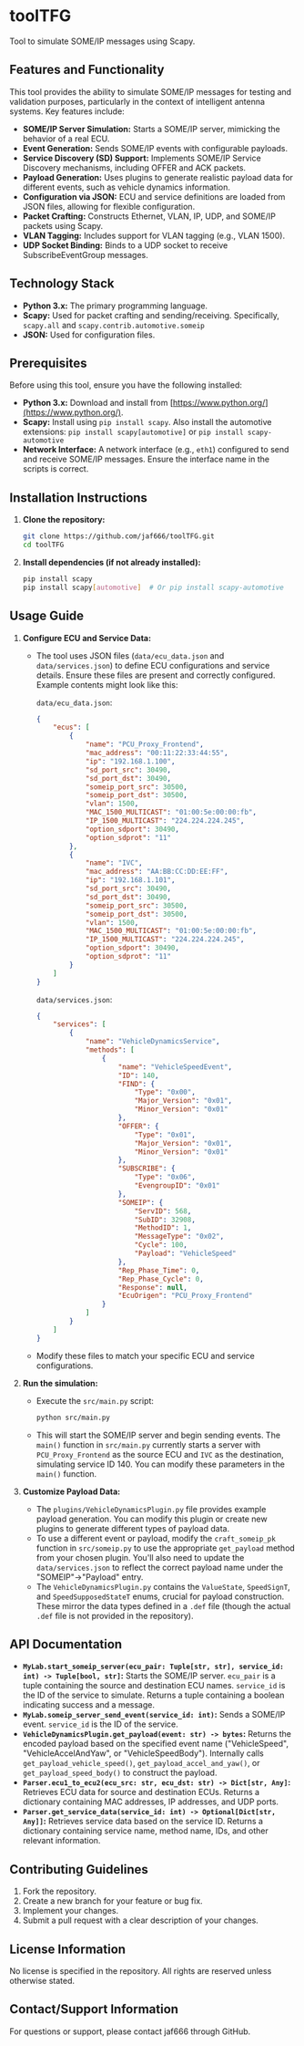 # toolTFG

Tool to simulate SOME/IP messages using Scapy.

## Features and Functionality

This tool provides the ability to simulate SOME/IP messages for testing and validation purposes, particularly in the context of intelligent antenna systems. Key features include:

*   **SOME/IP Server Simulation:** Starts a SOME/IP server, mimicking the behavior of a real ECU.
*   **Event Generation:** Sends SOME/IP events with configurable payloads.
*   **Service Discovery (SD) Support:** Implements SOME/IP Service Discovery mechanisms, including OFFER and ACK packets.
*   **Payload Generation:** Uses plugins to generate realistic payload data for different events, such as vehicle dynamics information.
*   **Configuration via JSON:** ECU and service definitions are loaded from JSON files, allowing for flexible configuration.
*   **Packet Crafting:** Constructs Ethernet, VLAN, IP, UDP, and SOME/IP packets using Scapy.
*   **VLAN Tagging:** Includes support for VLAN tagging (e.g., VLAN 1500).
*   **UDP Socket Binding:** Binds to a UDP socket to receive SubscribeEventGroup messages.

## Technology Stack

*   **Python 3.x:** The primary programming language.
*   **Scapy:** Used for packet crafting and sending/receiving.  Specifically, `scapy.all` and `scapy.contrib.automotive.someip`
*   **JSON:** Used for configuration files.

## Prerequisites

Before using this tool, ensure you have the following installed:

*   **Python 3.x:**  Download and install from [https://www.python.org/](https://www.python.org/).
*   **Scapy:** Install using `pip install scapy`.  Also install the automotive extensions: `pip install scapy[automotive]` or `pip install scapy-automotive`
*   **Network Interface:** A network interface (e.g., `eth1`) configured to send and receive SOME/IP messages. Ensure the interface name in the scripts is correct.

## Installation Instructions

1.  **Clone the repository:**
    ```bash
    git clone https://github.com/jaf666/toolTFG.git
    cd toolTFG
    ```

2.  **Install dependencies (if not already installed):**
    ```bash
    pip install scapy
    pip install scapy[automotive]  # Or pip install scapy-automotive
    ```

## Usage Guide

1.  **Configure ECU and Service Data:**

    *   The tool uses JSON files (`data/ecu_data.json` and `data/services.json`) to define ECU configurations and service details.  Ensure these files are present and correctly configured.  Example contents might look like this:

        `data/ecu_data.json`:

        ```json
        {
            "ecus": [
                {
                    "name": "PCU_Proxy_Frontend",
                    "mac_address": "00:11:22:33:44:55",
                    "ip": "192.168.1.100",
                    "sd_port_src": 30490,
                    "sd_port_dst": 30490,
                    "someip_port_src": 30500,
                    "someip_port_dst": 30500,
                    "vlan": 1500,
                    "MAC_1500_MULTICAST": "01:00:5e:00:00:fb",
                    "IP_1500_MULTICAST": "224.224.224.245",
                    "option_sdport": 30490,
                    "option_sdprot": "11"
                },
                {
                    "name": "IVC",
                    "mac_address": "AA:BB:CC:DD:EE:FF",
                    "ip": "192.168.1.101",
                    "sd_port_src": 30490,
                    "sd_port_dst": 30490,
                    "someip_port_src": 30500,
                    "someip_port_dst": 30500,
                    "vlan": 1500,
                    "MAC_1500_MULTICAST": "01:00:5e:00:00:fb",
                    "IP_1500_MULTICAST": "224.224.224.245",
                    "option_sdport": 30490,
                    "option_sdprot": "11"
                }
            ]
        }
        ```

        `data/services.json`:

        ```json
        {
            "services": [
                {
                    "name": "VehicleDynamicsService",
                    "methods": [
                        {
                            "name": "VehicleSpeedEvent",
                            "ID": 140,
                            "FIND": {
                                "Type": "0x00",
                                "Major_Version": "0x01",
                                "Minor_Version": "0x01"
                            },
                            "OFFER": {
                                "Type": "0x01",
                                "Major_Version": "0x01",
                                "Minor_Version": "0x01"
                            },
                            "SUBSCRIBE": {
                                "Type": "0x06",
                                "EvengroupID": "0x01"
                            },
                            "SOMEIP": {
                                "ServID": 568,
                                "SubID": 32908,
                                "MethodID": 1,
                                "MessageType": "0x02",
                                "Cycle": 100,
                                "Payload": "VehicleSpeed"
                            },
                            "Rep_Phase_Time": 0,
                            "Rep_Phase_Cycle": 0,
                            "Response": null,
                            "EcuOrigen": "PCU_Proxy_Frontend"
                        }
                    ]
                }
            ]
        }
        ```

    *   Modify these files to match your specific ECU and service configurations.

2.  **Run the simulation:**

    *   Execute the `src/main.py` script:

        ```bash
        python src/main.py
        ```

    *   This will start the SOME/IP server and begin sending events. The `main()` function in `src/main.py` currently starts a server with `PCU_Proxy_Frontend` as the source ECU and `IVC` as the destination, simulating service ID 140.  You can modify these parameters in the `main()` function.

3.  **Customize Payload Data:**

    *   The `plugins/VehicleDynamicsPlugin.py` file provides example payload generation.  You can modify this plugin or create new plugins to generate different types of payload data.
    *   To use a different event or payload, modify the `craft_someip_pk` function in `src/someip.py` to use the appropriate `get_payload` method from your chosen plugin. You'll also need to update the `data/services.json` to reflect the correct payload name under the "SOMEIP"->"Payload" entry.
    *   The `VehicleDynamicsPlugin.py` contains the `ValueState`, `SpeedSignT`, and `SpeedSupposedStateT` enums, crucial for payload construction. These mirror the data types defined in a `.def` file (though the actual `.def` file is not provided in the repository).

## API Documentation

*   **`MyLab.start_someip_server(ecu_pair: Tuple[str, str], service_id: int) -> Tuple[bool, str]`:** Starts the SOME/IP server.  `ecu_pair` is a tuple containing the source and destination ECU names. `service_id` is the ID of the service to simulate.  Returns a tuple containing a boolean indicating success and a message.
*   **`MyLab.someip_server_send_event(service_id: int)`:** Sends a SOME/IP event. `service_id` is the ID of the service.
*   **`VehicleDynamicsPlugin.get_payload(event: str) -> bytes`:**  Returns the encoded payload based on the specified event name ("VehicleSpeed", "VehicleAccelAndYaw", or "VehicleSpeedBody").  Internally calls `get_payload_vehicle_speed()`, `get_payload_accel_and_yaw()`, or `get_payload_speed_body()` to construct the payload.
*   **`Parser.ecu1_to_ecu2(ecu_src: str, ecu_dst: str) -> Dict[str, Any]`:** Retrieves ECU data for source and destination ECUs.  Returns a dictionary containing MAC addresses, IP addresses, and UDP ports.
*   **`Parser.get_service_data(service_id: int) -> Optional[Dict[str, Any]]`:** Retrieves service data based on the service ID. Returns a dictionary containing service name, method name, IDs, and other relevant information.

## Contributing Guidelines

1.  Fork the repository.
2.  Create a new branch for your feature or bug fix.
3.  Implement your changes.
4.  Submit a pull request with a clear description of your changes.

## License Information

No license is specified in the repository.  All rights are reserved unless otherwise stated.

## Contact/Support Information

For questions or support, please contact jaf666 through GitHub.